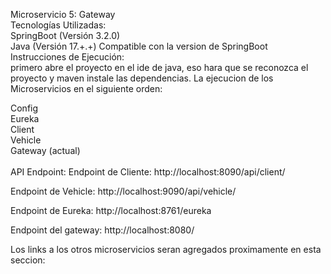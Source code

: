Microservicio 5: Gateway
<br>
Tecnologías Utilizadas:
<br>
SpringBoot (Versión 3.2.0)
<br>
Java (Versión 17.+.+) Compatible con la version de SpringBoot
<br>
Instrucciones de Ejecución:
<br>
primero abre el proyecto en el ide de java, eso hara que se reconozca el proyecto y maven instale las dependencias.
La ejecucion de los Microservicios en el siguiente orden:
<br>

Config
<br>
Eureka
<br>
Client
<br>
Vehicle
<br>
Gateway (actual)
<br>
<br>
API Endpoint:
Endpoint de Cliente: http://localhost:8090/api/client/
<br>

Endpoint de Vehicle: http://localhost:9090/api/vehicle/
<br>

Endpoint de Eureka: http://localhost:8761/eureka

Endpoint del gateway: http://localhost:8080/

Los links a los otros microservicios seran agregados proximamente en esta seccion:
